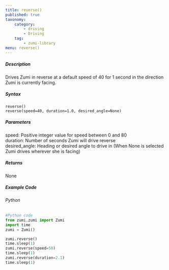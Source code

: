 ```yaml
---
title: reverse()
published: true
taxonomy:
    category:
        - driving
        - Driving
    tag:
        - zumi-library
menu: reverse()
---
```


##### Description
Drives Zumi in reverse at a default speed of 40 for 1 second in the direction Zumi is currently facing.

##### Syntax
```reverse()```<br />
```reverse(speed=40, duration=1.0, desired_angle=None)```<br />

##### Parameters
speed: Positive integer value for speed between 0 and 80<br />
duration: Number of seconds Zumi will drive reverse<br />
desired_angle: Heading or desired angle to drive in (When None is selected Zumi drives wherever she is facing)

##### Returns
None

##### Example Code
###### Python
```python
#Python code
from zumi.zumi import Zumi
import time
zumi = Zumi()

zumi.reverse()
time.sleep(1)
zumi.reverse(speed=50)
time.sleep(1)
zumi.reverse(duration=2.1)
time.sleep(1)

```